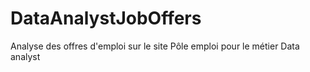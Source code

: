 # DataAnalystJobOffers
Analyse des offres d'emploi sur le site Pôle emploi pour le métier Data analyst
